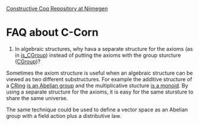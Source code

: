 [Constructive Coq Repository at Nijmegen](http://c-corn.cs.ru.nl/)

FAQ about C-Corn
================

1.  In algebraic structures, why hava a separate structure for the axioms (as in [is\_CGroup](http://c-corn.cs.ru.nl/documentation/CoRN.algebra.CGroups.html#is_CGroup)) instead of putting the axioms with the group sturcture ([CGroup](http://c-corn.cs.ru.nl/documentation/CoRN.algebra.CGroups.html#CGroup))?

Sometimes the axiom structure is useful when an algebraic structure can be viewed as two different substructures. For example the additive structure of a [CRing](http://c-corn.cs.ru.nl/documentation/CoRN.algebra.CRings.html#CRing) [is an Abelian group](http://c-corn.cs.ru.nl/documentation/CoRN.algebra.CAbGroups.html#is_CAbGroup) and the multiplicative stucture [is a monoid](http://c-corn.cs.ru.nl/documentation/CoRN.algebra.CMonoids.html#is_CMonoid). By using a separate structure for the axioms, it is easy for the same stursture to share the same universe.

The same technique could be used to define a vector space as an Abelian group with a field action plus a distributive law.
